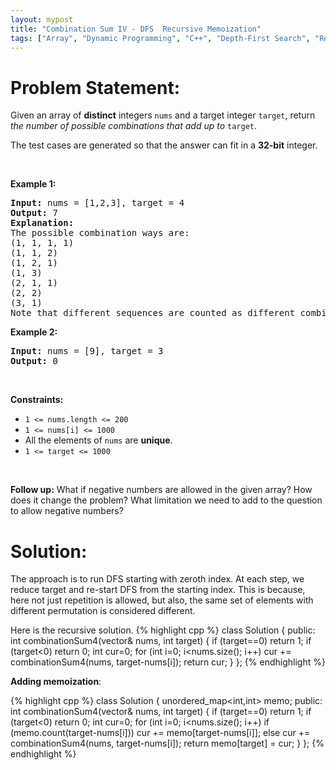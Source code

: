 ```yaml
---
layout: mypost
title: "Combination Sum IV - DFS  Recursive Memoization"
tags: ["Array", "Dynamic Programming", "C++", "Depth-First Search", "Recursion", "Memoization", "Medium"]
---
```

# Problem Statement:
<p>Given an array of <strong>distinct</strong> integers <code>nums</code> and a target integer <code>target</code>, return <em>the number of possible combinations that add up to</em>&nbsp;<code>target</code>.</p>

<p>The test cases are generated so that the answer can fit in a <strong>32-bit</strong> integer.</p>

<p>&nbsp;</p>
<p><strong class="example">Example 1:</strong></p>

<pre>
<strong>Input:</strong> nums = [1,2,3], target = 4
<strong>Output:</strong> 7
<strong>Explanation:</strong>
The possible combination ways are:
(1, 1, 1, 1)
(1, 1, 2)
(1, 2, 1)
(1, 3)
(2, 1, 1)
(2, 2)
(3, 1)
Note that different sequences are counted as different combinations.
</pre>

<p><strong class="example">Example 2:</strong></p>

<pre>
<strong>Input:</strong> nums = [9], target = 3
<strong>Output:</strong> 0
</pre>

<p>&nbsp;</p>
<p><strong>Constraints:</strong></p>

<ul>
	<li><code>1 &lt;= nums.length &lt;= 200</code></li>
	<li><code>1 &lt;= nums[i] &lt;= 1000</code></li>
	<li>All the elements of <code>nums</code> are <strong>unique</strong>.</li>
	<li><code>1 &lt;= target &lt;= 1000</code></li>
</ul>

<p>&nbsp;</p>
<p><strong>Follow up:</strong> What if negative numbers are allowed in the given array? How does it change the problem? What limitation we need to add to the question to allow negative numbers?</p>

# Solution:
The approach is to run DFS starting with zeroth index. At each step, we reduce target and re-start DFS from the starting index. This is because, here not just repetition is allowed, but also, the same set of elements with different permutation is considered different.

Here is the recursive solution.
 {% highlight cpp %} 
class Solution {
public:
    int combinationSum4(vector<int>& nums, int target) 
    {
        if (target==0) return 1;
        if (target<0) return 0;
        int cur=0;
        for (int i=0; i<nums.size(); i++)
            cur += combinationSum4(nums, target-nums[i]);
        return cur;
    }
};
 {% endhighlight %}

**Adding memoization**:

 {% highlight cpp %} 
class Solution {
    unordered_map<int,int> memo;
public:
    int combinationSum4(vector<int>& nums, int target) 
    {
        if (target==0) return 1;
        if (target<0) return 0;
        int cur=0;
        for (int i=0; i<nums.size(); i++)
            if (memo.count(target-nums[i])) cur += memo[target-nums[i]];
            else
                cur += combinationSum4(nums, target-nums[i]);
        return memo[target] = cur;
    }
};
 {% endhighlight %}